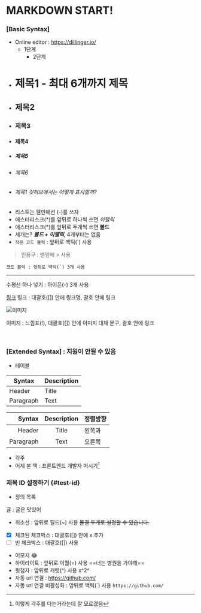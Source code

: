 # MARKDOWN START!

### [Basic Syntax]

- Online editor : https://dillinger.io/
  - 1단계
    - 2단계
- # 제목1 - 최대 6개까지 제목
- ## 제목2
- ### 제목3
- #### 제목4
- ##### 제목5
- ###### 제목6
- ###### 제목1 깃허브에서는 어떻게 표시할까?
- 리스트는 웬만해선 (-)를 쓰자
- 애스터리스크(\*)를 앞뒤로 하나씩 쓰면 _이탤릭_
- 애스터리스크(\*)를 앞뒤로 두개씩 쓰면 **볼드**
- 세개는? **_볼드 + 이탤릭_**, 4개부터는 없음
- `작은 코드 블럭` : 앞뒤로 백틱(\`) 사용

> 인용구 : 맨앞에 > 사용

```
코드 블럭 : 앞뒤로 백틱(`) 3개 사용
```

---

수평선 하나 넣기 : 하이픈(-) 3개 사용

[링크](https://drtour.com)
링크 : 대괄호([]) 안에 링크명, 괄호 안에 링크

![이미지](https://www.google.com/images/branding/googlelogo/1x/googlelogo_light_color_272x92dp.png)

이미지 : 느낌표(!), 대괄호([]) 안에 이미지 대체 문구, 괄호 안에 링크

<br>

### [Extended Syntax] : 지원이 안될 수 있음

- 테이블

| Syntax    | Description |
| --------- | ----------- |
| Header    | Title       |
| Paragraph | Text        |

|    Syntax | Description | 정렬방향 |
| --------: | :---------: | :------- |
|    Header |    Title    | 왼쪽과   |
| Paragraph |    Text     | 오른쪽   |

- 각주
- 어제 본 책 : 프론트엔드 개발자 머시기[^book]

[^book]: 이렇게 각주를 다는거라는데 잘 모르겠음

### 제목 ID 설정하기 {#test-id}

- 정의 목록

귤
: 귤은 맛있어

- 취소선 : 앞뒤로 틸드(~) 사용 ~~물결 두개로 설정할 수 있습니다.~~

- [x] 체크된 체크박스 : 대괄호([]) 안에 x 추가
- [ ] 빈 체크박스 : 대괄호([]) 사용
- 이모지 :joy:
- 하이라이트 : 앞뒤로 이퀄(=) 사용 ==너는 병원을 가야해==
- 윗첨자 : 앞뒤로 캐럿(^) 사용 x^2^
- 자동 url 연결 : https://github.com/
- 자동 url 연결 비활성화 : 앞뒤로 백틱(\`) 사용 `https://github.com/`
